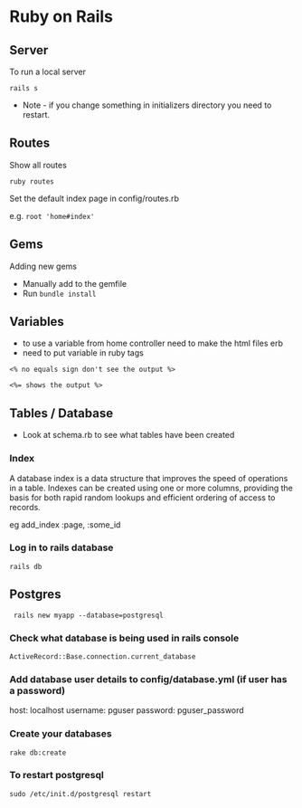 # Ruby on Rails

## Server
To run a local server 

 ``` rails s ```
 * Note - if you change something in initializers directory you need to restart.

## Routes

Show all routes

``` ruby routes ```

 Set the default index page in config/routes.rb

 e.g. ``` root 'home#index' ```

## Gems

Adding new gems
* Manually add to the gemfile
* Run ``` bundle install ```


 ## Variables
* to use a variable from home controller need to make the html files erb
* need to put variable in ruby tags

```<% no equals sign don't see the output %>```

``` <%= shows the output %> ```


## Tables / Database

* Look at schema.rb to see what tables have been created

### Index
A database index is a data structure that improves the speed of operations in a table. Indexes can be created using one or more columns, providing the basis for both rapid random lookups and efficient ordering of access to records.

eg add_index :page, :some_id

### Log in to rails database

``` rails db ```


## Postgres

``` rails new myapp --database=postgresql```

### Check what database is being used in rails console

``` ActiveRecord::Base.connection.current_database ```

### Add  database user details to config/database.yml (if user has a password)

  host: localhost
  username: pguser
  password: pguser_password


### Create your databases
```rake db:create```

### To restart postgresql

``` sudo /etc/init.d/postgresql restart ```